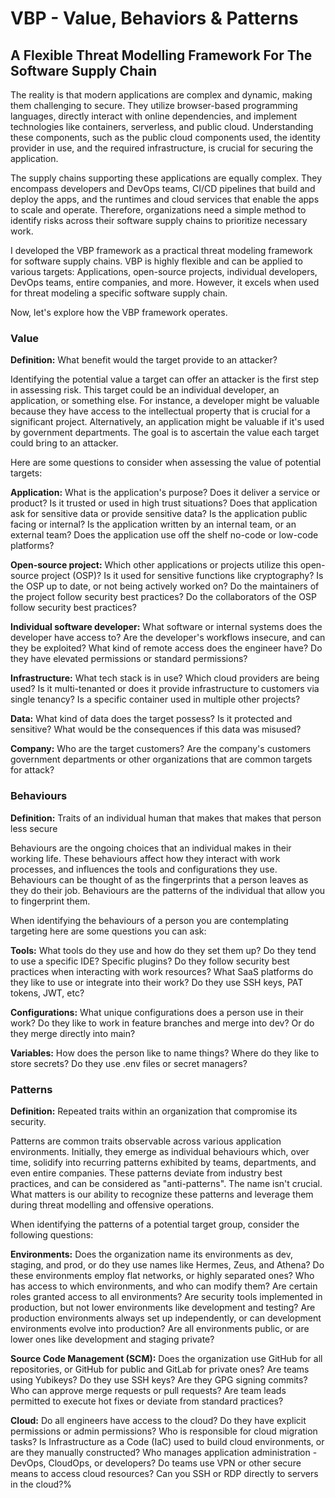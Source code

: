 # VBP - Value, Behaviors & Patterns

## A Flexible Threat Modelling Framework For The Software Supply Chain

The reality is that modern applications are complex and dynamic, making them challenging to secure. They utilize browser-based programming languages, directly interact with online dependencies, and implement technologies like containers, serverless, and public cloud. Understanding these components, such as the public cloud components used, the identity provider in use, and the required infrastructure, is crucial for securing the application.

The supply chains supporting these applications are equally complex. They encompass developers and DevOps teams, CI/CD pipelines that build and deploy the apps, and the runtimes and cloud services that enable the apps to scale and operate. Therefore, organizations need a simple method to identify risks across their software supply chains to prioritize necessary work.

I developed the VBP framework as a practical threat modeling framework for software supply chains. VBP is highly flexible and can be applied to various targets: Applications, open-source projects, individual developers, DevOps teams, entire companies, and more. However, it excels when used for threat modeling a specific software supply chain.

Now, let's explore how the VBP framework operates.

### Value

**Definition:** What benefit would the target provide to an attacker?

Identifying the potential value a target can offer an attacker is the first step in assessing risk. This target could be an individual developer, an application, or something else. For instance, a developer might be valuable because they have access to the intellectual property that is crucial for a significant project. Alternatively, an application might be valuable if it's used by government departments. The goal is to ascertain the value each target could bring to an attacker.

Here are some questions to consider when assessing the value of potential targets:

**Application:** What is the application's purpose? Does it deliver a service or product? Is it trusted or used in high trust situations?  Does that application ask for sensitive data or provide sensitive data?  Is the application public facing or internal?  Is the application written by an internal team, or an external team?  Does the application use off the shelf no-code or low-code platforms?

**Open-source project:** Which other applications or projects utilize this open-source project (OSP)? Is it used for sensitive functions like cryptography?  Is the OSP up to date, or not being actively worked on?  Do the maintainers of the project follow security best practices?  Do the collaborators of the OSP follow security best practices?

**Individual software developer:** What software or internal systems does the developer have access to? Are the developer's workflows insecure, and can they be exploited?  What kind of remote access does the engineer have?  Do they have elevated permissions or standard permissions?

**Infrastructure:** What tech stack is in use? Which cloud providers are being used? Is it multi-tenanted or does it provide infrastructure to customers via single tenancy? Is a specific container used in multiple other projects?

**Data:** What kind of data does the target possess? Is it protected and sensitive? What would be the consequences if this data was misused?

**Company:** Who are the target customers? Are the company's customers government departments or other organizations that are common targets for attack?

### Behaviours

**Definition:** Traits of an individual human that makes that makes that person less secure

Behaviours are the ongoing choices that an individual makes in their working life. These behaviours affect how they interact with work processes, and influences the tools and configurations they use. Behaviours can be thought of as the fingerprints that a person leaves as they do their job. Behaviours are the patterns of the individual that allow you to fingerprint them.

When identifying the behaviours of a person you are contemplating targeting here are some questions you can ask:

**Tools:** What tools do they use and how do they set them up? Do they tend to use a specific IDE? Specific plugins? Do they follow security best practices when interacting with work resources? What SaaS platforms do they like to use or integrate into their work? Do they use SSH keys, PAT tokens, JWT, etc?

**Configurations:** What unique configurations does a person use in their work? Do they like to work in feature branches and merge into dev? Or do they merge directly into main?

**Variables:** How does the person like to name things? Where do they like to store secrets? Do they use .env files or secret managers?

### Patterns

**Definition:** Repeated traits within an organization that compromise its security.

Patterns are common traits observable across various application environments. Initially, they emerge as individual behaviours which, over time, solidify into recurring patterns exhibited by teams, departments, and even entire companies. These patterns deviate from industry best practices, and can be considered as "anti-patterns". The name isn't crucial. What matters is our ability to recognize these patterns and leverage them during threat modelling and offensive operations.

When identifying the patterns of a potential target group, consider the following questions:

**Environments:** Does the organization name its environments as dev, staging, and prod, or do they use names like Hermes, Zeus, and Athena? Do these environments employ flat networks, or highly separated ones? Who has access to which environments, and who can modify them? Are certain roles granted access to all environments? Are security tools implemented in production, but not lower environments like development and testing? Are production environments always set up independently, or can development environments evolve into production? Are all environments public, or are lower ones like development and staging private?

**Source Code Management (SCM):** Does the organization use GitHub for all repositories, or GitHub for public and GitLab for private ones? Are teams using Yubikeys? Do they use SSH keys? Are they GPG signing commits? Who can approve merge requests or pull requests? Are team leads permitted to execute hot fixes or deviate from standard practices?

**Cloud:** Do all engineers have access to the cloud? Do they have explicit permissions or admin permissions? Who is responsible for cloud migration tasks? Is Infrastructure as a Code (IaC) used to build cloud environments, or are they manually constructed? Who manages application administration - DevOps, CloudOps, or developers? Do teams use VPN or other secure means to access cloud resources? Can you SSH or RDP directly to servers in the cloud?%
